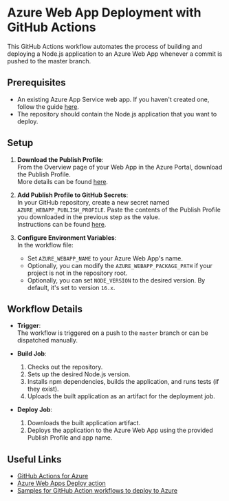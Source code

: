 # Azure Web App Deployment with GitHub Actions

This GitHub Actions workflow automates the process of building and deploying a Node.js application to an Azure Web App whenever a commit is pushed to the master branch.

## Prerequisites

- An existing Azure App Service web app. If you haven't created one, follow the guide [here](https://docs.microsoft.com/en-us/azure/app-service/quickstart-nodejs?tabs=linux&pivots=development-environment-cli).
- The repository should contain the Node.js application that you want to deploy.

## Setup

1. **Download the Publish Profile**:  
   From the Overview page of your Web App in the Azure Portal, download the Publish Profile.  
   More details can be found [here](https://docs.microsoft.com/en-us/azure/app-service/deploy-github-actions?tabs=applevel#generate-deployment-credentials).

2. **Add Publish Profile to GitHub Secrets**:  
   In your GitHub repository, create a new secret named `AZURE_WEBAPP_PUBLISH_PROFILE`. Paste the contents of the Publish Profile you downloaded in the previous step as the value.  
   Instructions can be found [here](https://docs.microsoft.com/azure/app-service/deploy-github-actions#configure-the-github-secret).

3. **Configure Environment Variables**:  
   In the workflow file:
   - Set `AZURE_WEBAPP_NAME` to your Azure Web App's name.
   - Optionally, you can modify the `AZURE_WEBAPP_PACKAGE_PATH` if your project is not in the repository root.
   - Optionally, you can set `NODE_VERSION` to the desired version. By default, it's set to version `16.x`.

## Workflow Details

- **Trigger**:  
   The workflow is triggered on a push to the `master` branch or can be dispatched manually.

- **Build Job**:  
   1. Checks out the repository.
   2. Sets up the desired Node.js version.
   3. Installs npm dependencies, builds the application, and runs tests (if they exist).
   4. Uploads the built application as an artifact for the deployment job.

- **Deploy Job**:  
   1. Downloads the built application artifact.
   2. Deploys the application to the Azure Web App using the provided Publish Profile and app name.

## Useful Links

- [GitHub Actions for Azure](https://github.com/Azure/Actions)
- [Azure Web Apps Deploy action](https://github.com/Azure/webapps-deploy)
- [Samples for GitHub Action workflows to deploy to Azure](https://github.com/Azure/actions-workflow-samples)
